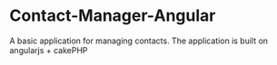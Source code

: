 Contact-Manager-Angular
=======================

A basic application for managing contacts. The application is built on angularjs + cakePHP

